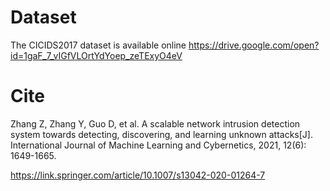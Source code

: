 # Dataset
The CICIDS2017 dataset is available online https://drive.google.com/open?id=1gaF_7_vIGfVLOrtYdYoep_zeTExyO4eV

# Cite
Zhang Z, Zhang Y, Guo D, et al. A scalable network intrusion detection system towards detecting, discovering, and learning unknown attacks[J]. International Journal of Machine Learning and Cybernetics, 2021, 12(6): 1649-1665.

https://link.springer.com/article/10.1007/s13042-020-01264-7

